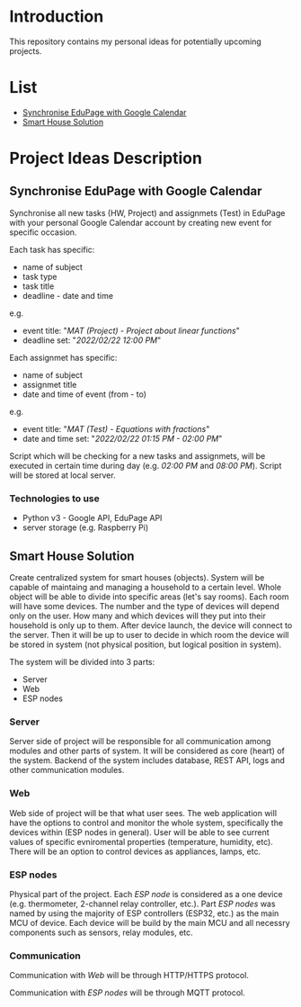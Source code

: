 # Introduction

This repository contains my personal ideas for potentially upcoming projects.

# List

- [Synchronise EduPage with Google Calendar](#synchronise-edupage-with-google-calendar)
- [Smart House Solution](#smart-house-solution)

# Project Ideas Description

## Synchronise EduPage with Google Calendar

Synchronise all new tasks (HW, Project) and assignmets (Test) in EduPage with your personal Google Calendar account by creating new event for specific occasion.

Each task has specific:

- name of subject
- task type
- task title
- deadline - date and time

e.g.

- event title: "*MAT (Project) - Project about linear functions*"
- deadline set: "*2022/02/22 12:00 PM*"

Each assignmet has specific:

- name of subject
- assignmet title
- date and time of event (from - to)

e.g.

- event title: "*MAT (Test) - Equations with fractions*"
- date and time set: "*2022/02/22 01:15 PM - 02:00 PM*"

Script which will be checking for a new tasks and assignmets, will be executed in certain time during day (e.g. *02:00 PM* and *08:00 PM*). Script will be stored at local server.

### Technologies to use

- Python v3 - Google API, EduPage API
- server storage (e.g. Raspberry Pi)

## Smart House Solution

Create centralized system for smart houses (objects). System will be capable of maintaing and managing a household to a certain level. Whole object will be able to divide into specific areas (let's say rooms). Each room will have some devices. The number and the type of devices will depend only on the user. How many and which devices will they put into their household is only up to them. After device launch, the device will connect to the server. Then it will be up to user to decide in which room the device will be stored in system (not physical position, but logical position in system).

The system will be divided into 3 parts:

- Server
- Web
- ESP nodes

### Server

Server side of project will be responsible for all communication among modules and other parts of system. It will be considered as core (heart) of the system. Backend of the system includes database, REST API, logs and other communication modules.

### Web

Web side of project will be that what user sees. The web application will have the options to control and monitor the whole system, specifically the devices within (ESP nodes in general). User will be able to see current values of specific evniromental properties (temperature, humidity, etc). There will be an option to control devices as appliances, lamps, etc.

### ESP nodes

Physical part of the project. Each *ESP node* is considered as a one device (e.g. thermometer, 2-channel relay controller, etc.). Part *ESP nodes* was named by using the majority of ESP controllers (ESP32, etc.) as the main MCU of device. Each device will be build by the main MCU and all necessry components such as sensors, relay modules, etc.

### Communication

Communication with *Web* will be through HTTP/HTTPS protocol.

Communication with *ESP nodes* will be through MQTT protocol.
